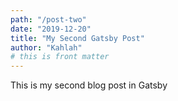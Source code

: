 ```yaml
---
path: "/post-two" 
date: "2019-12-20"
title: "My Second Gatsby Post"
author: "Kahlah"
# this is front matter
---
```

<!-- this is the content -->
This is my second blog post in Gatsby